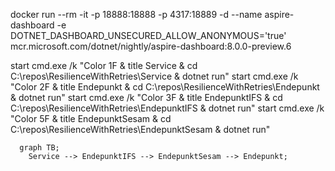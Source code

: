 

docker run --rm -it -p 18888:18888 -p 4317:18889 -d --name aspire-dashboard -e DOTNET_DASHBOARD_UNSECURED_ALLOW_ANONYMOUS='true' mcr.microsoft.com/dotnet/nightly/aspire-dashboard:8.0.0-preview.6


start cmd.exe /k "Color 1F & title Service & cd C:\repos\ResilienceWithRetries\Service & dotnet run"
start cmd.exe /k "Color 2F & title Endepunkt & cd C:\repos\ResilienceWithRetries\Endepunkt & dotnet run"
start cmd.exe /k "Color 3F & title EndepunktIFS & cd C:\repos\ResilienceWithRetries\EndepunktIFS & dotnet run"
start cmd.exe /k "Color 5F & title EndepunktSesam & cd C:\repos\ResilienceWithRetries\EndepunktSesam & dotnet run"


```mermaid
  graph TB;
    Service --> EndepunktIFS --> EndepunktSesam --> Endepunkt;
```
